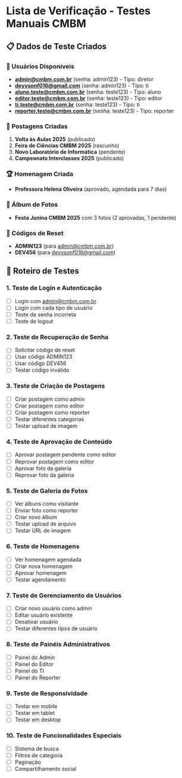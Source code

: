 # Lista de Verificação - Testes Manuais CMBM

## 📋 Dados de Teste Criados

### 👥 Usuários Disponíveis
- **admin@cmbm.com.br** (senha: admin123) - Tipo: diretor
- **deyvsonf016@gmail.com** (senha: admin123) - Tipo: ti
- **aluno.teste@cmbm.com.br** (senha: teste123) - Tipo: aluno
- **editor.teste@cmbm.com.br** (senha: teste123) - Tipo: editor
- **ti.teste@cmbm.com.br** (senha: teste123) - Tipo: ti
- **reporter.teste@cmbm.com.br** (senha: teste123) - Tipo: reporter

### 📰 Postagens Criadas
1. **Volta às Aulas 2025** (publicado)
2. **Feira de Ciências CMBM 2025** (rascunho)
3. **Novo Laboratório de Informática** (pendente)
4. **Campeonato Interclasses 2025** (publicado)

### 🏆 Homenagem Criada
- **Professora Helena Oliveira** (aprovado, agendada para 7 dias)

### 📸 Álbum de Fotos
- **Festa Junina CMBM 2025** com 3 fotos (2 aprovadas, 1 pendente)

### 🔑 Códigos de Reset
- **ADMIN123** (para admin@cmbm.com.br)
- **DEV456** (para deyvsonf016@gmail.com)

## 🧪 Roteiro de Testes

### 1. Teste de Login e Autenticação
- [ ] Login com admin@cmbm.com.br
- [ ] Login com cada tipo de usuário
- [ ] Teste de senha incorreta
- [ ] Teste de logout

### 2. Teste de Recuperação de Senha
- [ ] Solicitar código de reset
- [ ] Usar código ADMIN123
- [ ] Usar código DEV456
- [ ] Testar código inválido

### 3. Teste de Criação de Postagens
- [ ] Criar postagem como admin
- [ ] Criar postagem como editor
- [ ] Criar postagem como reporter
- [ ] Testar diferentes categorias
- [ ] Testar upload de imagem

### 4. Teste de Aprovação de Conteúdo
- [ ] Aprovar postagem pendente como editor
- [ ] Reprovar postagem como editor
- [ ] Aprovar foto da galeria
- [ ] Reprovar foto da galeria

### 5. Teste de Galeria de Fotos
- [ ] Ver álbuns como visitante
- [ ] Enviar foto como reporter
- [ ] Criar novo álbum
- [ ] Testar upload de arquivo
- [ ] Testar URL de imagem

### 6. Teste de Homenagens
- [ ] Ver homenagem agendada
- [ ] Criar nova homenagem
- [ ] Aprovar homenagem
- [ ] Testar agendamento

### 7. Teste de Gerenciamento de Usuários
- [ ] Criar novo usuário como admin
- [ ] Editar usuário existente
- [ ] Desativar usuário
- [ ] Testar diferentes tipos de usuário

### 8. Teste de Painéis Administrativos
- [ ] Painel do Admin
- [ ] Painel do Editor
- [ ] Painel do TI
- [ ] Painel do Reporter

### 9. Teste de Responsividade
- [ ] Testar em mobile
- [ ] Testar em tablet
- [ ] Testar em desktop

### 10. Teste de Funcionalidades Especiais
- [ ] Sistema de busca
- [ ] Filtros de categoria
- [ ] Paginação
- [ ] Compartilhamento social